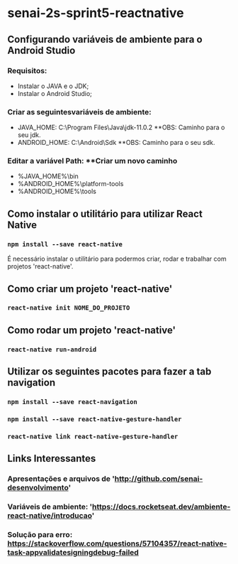 ﻿# senai-2s-sprint5-reactnative
 
## Configurando variáveis de ambiente para o Android Studio
### Requisitos:
- Instalar o JAVA e o JDK;
- Instalar o Android Studio;


### Criar as seguintesvariáveis de ambiente: <br />
- JAVA_HOME: C:\Program Files\Java\jdk-11.0.2 **OBS: Caminho para o seu jdk.
- ANDROID_HOME: C:\Android\Sdk **OBS: Caminho para o seu sdk.


### Editar a variável Path: **Criar um novo caminho<br />
- %JAVA_HOME%\bin
- %ANDROID_HOME%\platform-tools
- %ANDROID_HOME%\tools

## Como instalar o utilitário para utilizar React Native
### `npm install --save react-native`
É necessário instalar o utilitário para podermos criar, rodar e trabalhar com projetos 'react-native'.


## Como criar um projeto 'react-native'
### `react-native init NOME_DO_PROJETO`


## Como rodar um projeto 'react-native'
### `react-native run-android`


## Utilizar os seguintes pacotes para fazer a tab navigation
### `npm install --save react-navigation`
### `npm install --save react-native-gesture-handler`
### `react-native link react-native-gesture-handler`


## Links Interessantes
### Apresentações e arquivos de 'http://github.com/senai-desenvolvimento'
### Variáveis de ambiente: 'https://docs.rocketseat.dev/ambiente-react-native/introducao'
### Solução para erro: https://stackoverflow.com/questions/57104357/react-native-task-appvalidatesigningdebug-failed
